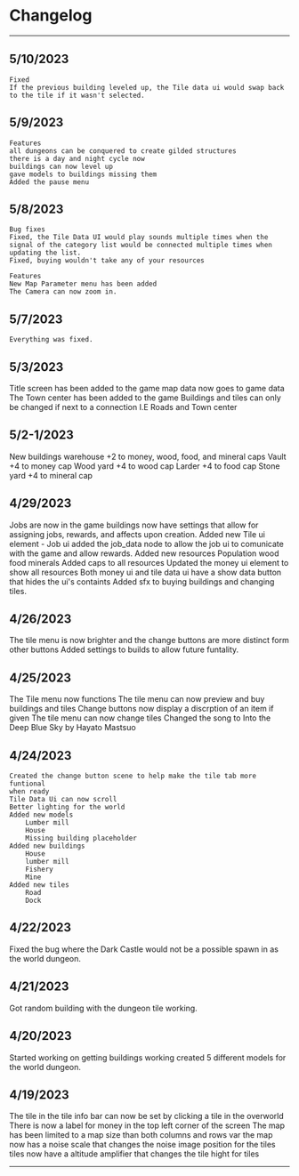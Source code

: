 # Changelog

---


## 5/10/2023

	Fixed
	If the previous building leveled up, the Tile data ui would swap back to the tile if it wasn't selected.

## 5/9/2023

	Features
	all dungeons can be conquered to create gilded structures
	there is a day and night cycle now
	buildings can now level up
	gave models to buildings missing them
	Added the pause menu

## 5/8/2023

	Bug fixes
	Fixed, the Tile Data UI would play sounds multiple times when the signal of the category list would be connected multiple times when updating the list.
	Fixed, buying wouldn't take any of your resources

	Features
	New Map Parameter menu has been added
	The Camera can now zoom in.

## 5/7/2023

	Everything was fixed.

## 5/3/2023

Title screen has been added to the game
map data now goes to game data
The Town center has been added to the game
Buildings and tiles can only be changed if next to a connection I.E Roads and Town center

## 5/2-1/2023

New buildings
	warehouse +2 to money, wood, food, and mineral caps
	Vault +4 to money cap
	Wood yard +4 to wood cap
	Larder +4 to food cap
	Stone yard +4 to mineral cap


## 4/29/2023

Jobs are now in the game
buildings now have settings that allow for assigning jobs, rewards, and affects 
	upon creation.
Added new Tile ui element - Job ui
added the job_data node to allow the job ui to comunicate with the game and
	allow rewards.
Added new resources
	Population
	wood
	food
	minerals
Added caps to all resources
Updated the money ui element to show all resources
Both money ui and tile data ui have a show data button that hides the ui's
	containts
Added sfx to buying buildings and changing tiles. 

## 4/26/2023

The tile menu is now brighter and the change buttons are more distinct form other buttons
Added settings to builds to allow future funtality.

## 4/25/2023

The Tile menu now functions
	The tile menu can now preview and buy buildings and tiles
Change buttons now display a discrption of an item if given
The tile menu can now change tiles
Changed the song to Into the Deep Blue Sky by Hayato Mastsuo


## 4/24/2023

	Created the change button scene to help make the tile tab more funtional 
	when ready
	Tile Data Ui can now scroll
	Better lighting for the world
	Added new models
		Lumber mill
		House
		Missing building placeholder
	Added new buildings
		House
		lumber mill
		Fishery
		Mine
	Added new tiles
		Road
		Dock

## 4/22/2023

Fixed the bug where the Dark Castle would not be a possible spawn in as the 
world dungeon.

## 4/21/2023

Got random building with the dungeon tile working.

## 4/20/2023

Started working on getting buildings working
created 5 different models for the world dungeon.

## 4/19/2023

The tile in the tile info bar can now be set by clicking a tile in the overworld
There is now a label for money in the top left corner of the screen
The map has been limited to a map size than both columns and rows var
the map now has a noise scale that changes the noise image position for the tiles
tiles now have a altitude amplifier that changes the tile hight for tiles

---
